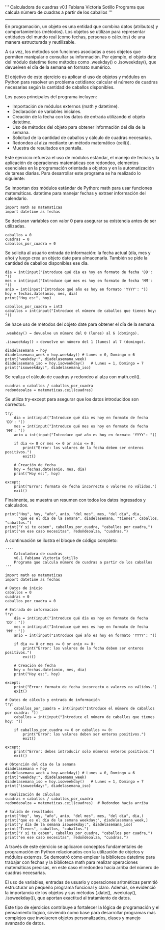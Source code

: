 ''' 
    Calculadora de cuadras
    v0.1 Fabiana Victoria Sotillo
    Programa que calcula número de cuadras a partir de los caballos
'''

---
En programación, un objeto es una entidad que combina datos (atributos) y comportamientos (métodos). Los objetos se utilizan para representar entidades del mundo real (como fechas, personas o cálculos) de una manera estructurada y reutilizable.  

A su vez, los métodos son funciones asociadas a esos objetos que permiten manipular o consultar su información. Por ejemplo, el objeto date del módulo datetime tiene métodos como .weekday() o .isoweekday(), que devuelven el día de la semana en formato numérico.

El objetivo de este ejercicio es aplicar el uso de objetos y módulos en Python para resolver un problema cotidiano: calcular el número de cuadras necesarias según la cantidad de caballos disponibles.

Los pasos principales del programa incluyen:

- Importación de módulos externos (math y datetime).
- Declaración de variables iniciales.
- Creación de la fecha con los datos de entrada utilizando el objeto datetime.
- Uso de métodos del objeto para obtener información del día de la semana.
- Solicitud de la cantidad de caballos y cálculo de cuadras necesarias.
- Redondeo al alza mediante un método matemático (ceil()).
- Muestra de resultados en pantalla.

Este ejercicio refuerza el uso de módulos estándar, el manejo de fechas y la aplicación de operaciones matemáticas con redondeo, elementos esenciales en la programación orientada a objetos y en la automatización de tareas diarias. Para desarrollar este programa se ha realizado lo siguiente:

Se importan dos módulos estándar de Python:
math para usar funciones matemáticas.
datetime para manejar fechas y extraer información del calendario.
```
import math as matematicas
import datetime as fechas
```

Se declaran variables con valor 0 para asegurar su existencia antes de ser utilizadas.
```
caballos = 0
cuadras = 0
caballos_por_cuadra = 0
```

Se solicita al usuario entrada de información: la fecha actual (día, mes y año) y luego crea un objeto date para almacenarla.
También se pide la cantidad de caballos disponibles ese día.
```
dia = int(input("Introduce qué día es hoy en formato de fecha 'DD': "))
mes = int(input("Introduce qué mes es hoy en formato de fecha 'MM': "))
anio = int(input("Introduce qué año es hoy en formato 'YYYY': "))
hoy = fechas.date(anio, mes, dia)
print("Hoy es:", hoy)

caballos_por_cuadra = int3
caballos = int(input("Introduce el número de caballos que tienes hoy: "))
```

Se hace uso de métodos del objeto date para obtener el día de la semana.
```
.weekday() → devuelve un número del 0 (lunes) al 6 (domingo).

.isoweekday() → devuelve un número del 1 (lunes) al 7 (domingo).

diadelasemana = hoy      
diadelasemana_week = hoy.weekday() # Lunes = 0, Domingo = 6
print("weekday:", diadelasemana_week)
diadelasemana_iso = hoy.isoweekday()   # Lunes = 1, Domingo = 7
print("isoweekday:", diadelasemana_iso)
```

Se realiza el cálculo de cuadras y redondeo al alza con math.ceil().
```
cuadras = caballos / caballos_por_cuadra
redondeoalza = matematicas.ceil(cuadras)
```

Se utiliza try-except para asegurar que los datos introducidos son correctos.
```
try:
    dia = int(input("Introduce qué día es hoy en formato de fecha 'DD': "))
    mes = int(input("Introduce qué mes es hoy en formato de fecha 'MM': "))
    anio = int(input("Introduce qué año es hoy en formato 'YYYY': "))

    if dia <= 0 or mes <= 0 or anio <= 0:
        print("Error: los valores de la fecha deben ser enteros positivos.")
        exit()

    # Creación de fecha
    hoy = fechas.date(anio, mes, dia)
    print("Hoy es:", hoy)
    
except:
    print("Error: formato de fecha incorrecto o valores no válidos.")
    exit()
```

Finalmente, se muestra un resumen con todos los datos ingresados y calculados.
```
print("Hoy", hoy, "año", anio, "del mes", mes, "del día", dia,
      "que es el día de la semana", diadelasemana, "tienes", caballos, "caballos.")
print("Y si te caben", caballos_por_cuadra, "caballos por cuadra,")
print("en ese caso necesitas", redondeoalza, "cuadras.")
```

A continuación se ilustra el bloque de código completo:
```
'''' 
    Calculadora de cuadras
    v0.1 Fabiana Victoria Sotillo
    Programa que calcula número de cuadras a partir de los caballos
'''

import math as matematicas
import datetime as fechas

# Datos de inicio
caballos = 0
cuadras = 0
caballos_por_cuadra = 0

# Entrada de información
try:
    dia = int(input("Introduce qué día es hoy en formato de fecha 'DD': "))
    mes = int(input("Introduce qué mes es hoy en formato de fecha 'MM': "))
    anio = int(input("Introduce qué año es hoy en formato 'YYYY': "))

    if dia <= 0 or mes <= 0 or anio <= 0:
        print("Error: los valores de la fecha deben ser enteros positivos.")
        exit()

    # Creación de fecha
    hoy = fechas.date(anio, mes, dia)
    print("Hoy es:", hoy)
    
except:
    print("Error: formato de fecha incorrecto o valores no válidos.")
    exit()

# Datos de cálculo y entrada de información
try:
    caballos_por_cuadra = int(input("Introduce el número de caballos por cuadra: "))
    caballos = int(input("Introduce el número de caballos que tienes hoy: "))

    if caballos_por_cuadra <= 0 or caballos <= 0:
        print("Error: los valores deben ser enteros positivos.")
        exit()
        
except:
    print("Error: debes introducir solo números enteros positivos.")
    exit()

# Obtención del día de la semana
diadelasemana = hoy      
diadelasemana_week = hoy.weekday() # Lunes = 0, Domingo = 6
print("weekday:", diadelasemana_week)
diadelasemana_iso = hoy.isoweekday()   # Lunes = 1, Domingo = 7
print("isoweekday:", diadelasemana_iso)

# Realización de cálculos
cuadras = caballos / caballos_por_cuadra
redondeoalza = matematicas.ceil(cuadras)  # Redondeo hacia arriba

# Salida de resultados
print("Hoy", hoy, "año", anio, "del mes", mes, "del día", dia,)
print("que es el día de la semana weekday:", diadelasemana_week,) 
print("y día de la semana isoweekday:", diadelasemana_iso)
print("Tienes", caballos, "caballos.")
print("Y si te caben", caballos_por_cuadra, "caballos por cuadra,")
print("en ese caso necesitas", redondeoalza, "cuadras.")
```

A través de este ejercicio se aplicaron conceptos fundamentales de programación en Python relacionados con la utilización de objetos y módulos externos. Se demostró cómo emplear la biblioteca datetime para trabajar con fechas y la biblioteca math para realizar operaciones matemáticas precisas, en este caso el redondeo hacia arriba del número de cuadras necesarias.

El uso de variables, entradas de usuario y operaciones aritméticas permitió estructurar un pequeño programa funcional y claro. Además, se evidenció la importancia de los objetos y sus métodos (.date(), .weekday(), .isoweekday()), que aportan exactitud al tratamiento de datos.

Este tipo de ejercicios contribuye a fortalecer la lógica de programación y el pensamiento lógico, sirviendo como base para desarrollar programas más complejos que involucren objetos personalizados, clases y manejo avanzado de datos.
